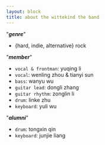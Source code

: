 ```yaml
---
layout: block
title: about the wittekind the band
---
```

"***genre***"  
- {hard, indie, alternative} rock

"***member***"  
- `vocal & frontman`: yuqing li
- `vocal`: wenling zhou & tianyi sun
- `bass`: wanyu wu
- `guitar lead`: dongli zhang
- `guitar rhythm`: zonglin li
- `drum`: linke zhu
- `keyboard`: yuli wu
<!--more-->

"***alumni***"  
- `drum`: tongxin qin
- `keyboard`: junjie liang
